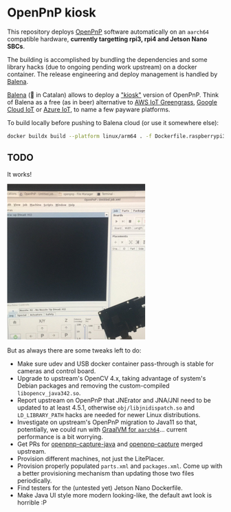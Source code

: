 # OpenPnP kiosk 

This repository deploys [OpenPnP](https://github.com/openpnp) software automatically on an `aarch64` compatible hardware, **currently targetting rpi3, rpi4 and Jetson Nano SBCs**.

The building is accomplished by bundling the dependencies and some library hacks (due to ongoing pending work upstream) on a docker container. The release engineering and deploy management is handled by [Balena][balena].

[Balena][balena] (:whale: in Catalan) allows to deploy a ["kiosk"][x11_balena] version of OpenPnP. Think of Balena as a free (as in beer) alternative to [AWS IoT Greengrass][aws_greengrass], [Google Cloud IoT][gcloud_iot] or [Azure IoT][azure_iot], to name a few payware platforms.

To build locally before pushing to Balena cloud (or use it somewhere else):

```bash
docker buildx build --platform linux/arm64 . -f Dockerfile.raspberrypi3-64
```

## TODO

It works! 

![rpi3openpnp](img/first-raspberrypi3-success.png)

But as always there are some tweaks left to do:

* Make sure udev and USB docker container pass-through is stable for cameras and control board.
* Upgrade to upstream's OpenCV 4.x, taking advantage of system's Debian packages and removing the custom-compiled `libopencv_java342.so`.
* Report upstream on OpenPnP that JNErator and JNA/JNI need to be updated to at least 4.5.1, otherwise `obj/libjnidispatch.so` and `LD_LIBRARY_PATH` hacks are needed for newer Linux distributions.
* Investigate on upstream's OpenPnP migration to Java11 so that, potentially, we could run with [GraalVM for `aarch64`][graalvm_aarch64]... current performance is a bit worrying.
* Get PRs for [openpnp-capture-java](https://github.com/openpnp/openpnp-capture-java/pull/3) and [openpnp-capture](https://github.com/openpnp/openpnp-capture/pull/35) merged upstream.
* Provision different machines, not just the LitePlacer.
* Provision properly populated `parts.xml` and `packages.xml`. Come up with a better provisioning mechanism than updating those two files periodically.
* Find testers for the (untested yet) Jetson Nano Dockerfile.
* Make Java UI style more modern looking-like, the default awt look is horrible :P

[gcloud_iot]: https://cloud.google.com/solutions/iot
[aws_greengrass]: https://aws.amazon.com/greengrass/
[azure_iot]: https://azure.microsoft.com/en-us/overview/iot/
[x11_balena]: https://github.com/balenalabs-incubator/x11-window-manager
[balena]: https://www.balena.io/
[graalvm_aarch64]: https://github.com/graalvm/graalvm-ce-builds/releases/tag/vm-20.0.0
